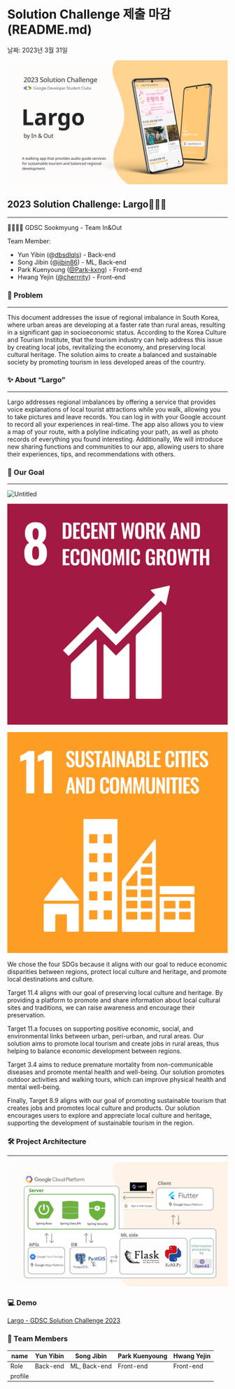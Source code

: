 # Solution Challenge 제출 마감(README.md)

날짜: 2023년 3월 31일

![thumbnail.png](readme/thumbnail.png)

## **2023 Solution Challenge: Largo🏃🏻‍♀️**

---

<aside>
👩‍👩‍👧‍👧 GDSC Sookmyung - Team In&Out

Team Member:

- Yun Yibin (@[dbsdlqls](https://github.com/dbsdlqls)) - Back-end
- Song Jibin (@[jibin86](https://github.com/jibin86)) - ML, Back-end
- Park Kuenyoung ([@Park-kxng](https://github.com/Park-kxng)) - Front-end
- Hwang Yejin ([@cherrrity](https://github.com/cherrrity)) - Front-end
</aside>

### 🧐 Problem

---

This document addresses the issue of regional imbalance in South Korea, where urban areas are developing at a faster rate than rural areas, resulting in a significant gap in socioeconomic status. According to the Korea Culture and Tourism Institute, that the tourism industry can help address this issue by creating local jobs, revitalizing the economy, and preserving local cultural heritage. The solution aims to create a balanced and sustainable society by promoting tourism in less developed areas of the country.

### ✨ About “Largo”

---

Largo addresses regional imbalances by offering a service that provides voice explanations of local tourist attractions while you walk, allowing you to take pictures and leave records. You can log in with your Google account to record all your experiences in real-time. The app also allows you to view a map of your route, with a polyline indicating your path, as well as photo records of everything you found interesting. Additionally, We will introduce new sharing functions and communities to our app, allowing users to share their experiences, tips, and recommendations with others.

### **🎯 Our Goal**

---

![Untitled](readmeUntitled.png)

![Untitled](readme/Untitled%201.png)

![Untitled](readme/Untitled%202.png)

We chose the four SDGs because it aligns with our goal to reduce economic disparities between regions, protect local culture and heritage, and promote local destinations and culture.

Target 11.4 aligns with our goal of preserving local culture and heritage. By providing a platform to promote and share information about local cultural sites and traditions, we can raise awareness and encourage their preservation.

Target 11.a focuses on supporting positive economic, social, and environmental links between urban, peri-urban, and rural areas. Our solution aims to promote local tourism and create jobs in rural areas, thus helping to balance economic development between regions.

Target 3.4 aims to reduce premature mortality from non-communicable diseases and promote mental health and well-being. Our solution promotes outdoor activities and walking tours, which can improve physical health and mental well-being.

Finally, Target 8.9 aligns with our goal of promoting sustainable tourism that creates jobs and promotes local culture and products. Our solution encourages users to explore and appreciate local culture and heritage, supporting the development of sustainable tourism in the region.

### **🛠 Project Architecture**

---

![썸네일.png](readme/%25EC%258D%25B8%25EB%2584%25A4%25EC%259D%25BC.png)

### **💻 Demo**

[Largo - GDSC Solution Challenge 2023](https://youtu.be/0yQ2yNrbR3g)

### **📸 Team Members**

| name | Yun Yibin | Song Jibin | Park Kuenyoung | Hwang Yejin |
| --- | --- | --- | --- | --- |
| Role | Back-end | ML, Back-end | Front-end | Front-end |
| profile |  |  |  |  |